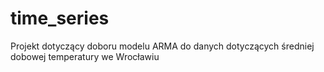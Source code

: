 # time_series
Projekt dotyczący doboru modelu ARMA do danych dotyczących średniej dobowej temperatury we Wrocławiu
